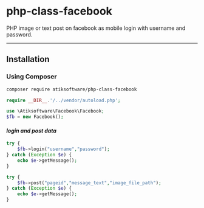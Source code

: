 # php-class-facebook
PHP image or text post on facebook as mobile login with username and password.

----------
## Installation

### Using Composer

```sh
composer require atiksoftware/php-class-facebook
```

```php
require __DIR__.'/../vendor/autoload.php';

use \Atiksoftware\Facebook\Facebook;
$fb = new Facebook();
```
#### _login and post data_
```php
try { 
    $fb->login("username","password");
} catch (Exception $e) {
    echo $e->getMessage(); 
}

try { 
    $fb->post("pageid","message_text","image_file_path");
} catch (Exception $e) {
    echo $e->getMessage(); 
} 
```
